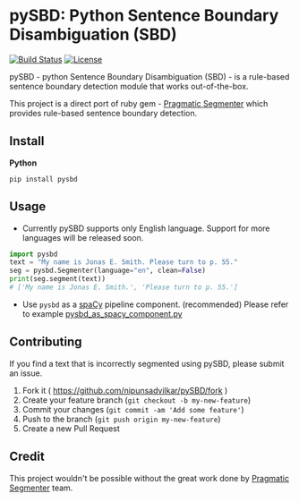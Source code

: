 # pySBD: Python Sentence Boundary Disambiguation (SBD)

[![Build Status](https://travis-ci.org/nipunsadvilkar/pySBD.svg?branch=master)](https://travis-ci.org/nipunsadvilkar/pySBD) [![License](https://img.shields.io/badge/license-MIT-brightgreen.svg?style=flat)](https://github.com/nipunsadvilkar/pySBD/blob/master/LICENSE)

pySBD - python Sentence Boundary Disambiguation (SBD) - is a rule-based sentence boundary detection module that works out-of-the-box.

This project is a direct port of ruby gem - [Pragmatic Segmenter](https://github.com/diasks2/pragmatic_segmenter) which provides rule-based sentence boundary detection.

## Install

**Python**

    pip install pysbd

## Usage

-   Currently pySBD supports only English language. Support for more languages will be released soon.

```python
import pysbd
text = "My name is Jonas E. Smith. Please turn to p. 55."
seg = pysbd.Segmenter(language="en", clean=False)
print(seg.segment(text))
# ['My name is Jonas E. Smith.', 'Please turn to p. 55.']
```

-   Use `pysbd` as a [spaCy](https://spacy.io/usage/processing-pipelines) pipeline component. (recommended) Please refer to example [pysbd\_as\_spacy\_component.py](https://github.com/nipunsadvilkar/pySBD/blob/master/examples/pysbd_as_spacy_component.py)

## Contributing

If you find a text that is incorrectly segmented using pySBD, please submit an issue.

1.  Fork it ( https://github.com/nipunsadvilkar/pySBD/fork )
2.  Create your feature branch (`git checkout -b my-new-feature`)
3.  Commit your changes (`git commit -am 'Add some feature'`)
4.  Push to the branch (`git push origin my-new-feature`)
5.  Create a new Pull Request

## Credit

This project wouldn't be possible without the great work done by [Pragmatic Segmenter](https://github.com/diasks2/pragmatic_segmenter) team.
